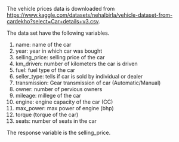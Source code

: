 The vehicle prices data is downloaded from https://www.kaggle.com/datasets/nehalbirla/vehicle-dataset-from-cardekho?select=Car+details+v3.csv. 

The data set have the following variables. 

1. name: name of the car
2. year: year in which car was bought
3. selling_price: selling price of the car	
4. km_driven: number of kilometers the car is driven
5. fuel: fuel type of the car	
6. seller_type: tells if car is sold by individual or dealer
7. transmission: Gear transmission of car (Automatic/Manual)
8. owner: number of pervious owners
9. mileage: millege of the car	
10. engine: engine capacity of the car (CC)
11. max_power: max power of engine (bhp)
12. torque (torque of the car)	
13. seats: number of seats in the car


The response variable is the selling_price. 